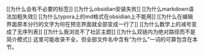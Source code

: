 [[为什么会有不必要的标签]]
[[为什么obsidian安装失败]]
[[为什么markdown语法加粗失效]]
[[为什么typora上的md格式在obsidian上不能用]]
[[为什么在编辑界面原本分行的文字为何在预览界面就全部变成一行了]]
[[为什么数学上的减号变成了无序列表]]
[[为什么我浏览不了社区主题]]
[[为什么双链内为绝对路径而不是简介模式]]
这里可能收录不全，但全部文件名中含有“为什么”一词的可算包含在本节。